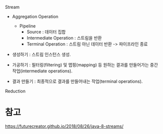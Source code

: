 Stream
- Aggregation Operation
    - Pipeline
        - Source : 데이터 집합
        - Intermediate Operation : 스트림을 반환
        - Terminal Operation : 스트림 아닌 데이터 반환 -> 파이프라인 종료 

- 생성하기 : 스트림 인스턴스 생성.
- 가공하기 : 필터링(filtering) 및 맵핑(mapping) 등 원하는 결과를 만들어가는 중간 작업(intermediate operations).
- 결과 만들기 : 최종적으로 결과를 만들어내는 작업(terminal operations).


Reduction
    
# 참고
https://futurecreator.github.io/2018/08/26/java-8-streams/